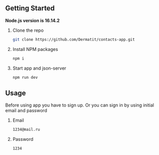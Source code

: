 ## Getting Started

**Node.js version is 16.14.2**

1. Clone the repo
   ```sh
   git clone https://github.com/Dermatit/contacts-app.git
   ```
2. Install NPM packages
   ```sh
   npm i
   ```
3. Start app and json-server
   ```sh
   npm run dev
   ```

## Usage

Before using app you have to sign up. Or you can sign in by using initial email and password

1. Email
   ```sh
   1234@mail.ru
   ```
2. Password
   ```sh
   1234
   ```

